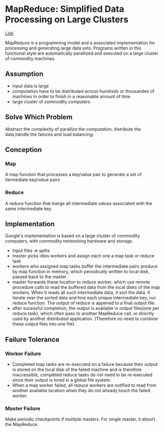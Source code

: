 # MapReduce: Simplified Data Processing on Large Clusters
[Link](https://static.googleusercontent.com/media/research.google.com/en//archive/mapreduce-osdi04.pdf)

MapReduce is a programming model and a associated implementation for processing and generating large data sets.
Programs written in this functional style are automatically parallized and executed on a large cluster of commodity machines.

## Assumption
* input data is large
* computation have to be distributed across hundreds or thousandes of machines in order to finish in a reasonable amount of time
* large cluster of commodity computers

## Solve Which Problem
Abstract the complexity of parallize the computation, distribute the data,handle the failures and load balancing.

## Conception
### Map
A map function that processes a key/value pair to generate a set of itermediate key/value pairs

### Reduce
A reduce function that merge all intermediate values associated with the same intermediate key.

## Implementation
Google's implementation is based on a large cluster of commodity computers, with commodity networking hardware and storage.

* Input files =>  splits
* master picks idles workers and assign each one a map task or reduce task
* workers who assigned map tasks buffer the intermediate pairs produce by map function in memory, which periodically written to local disk, passed back to the master.
* master forwards these location to reduce worker, which use remote procedure calls to read the buffered data from the local disks of the map workers. When it reads all such intermediate data, it sort the data. It iterate over the sorted data and fore each unique intermediate key, run reduce function. The output of reduce is appened to a final output file.
* after sucessful completion, the output is available in output files(one per reduce task), which often pass to another MapReduce call, or directly used by another distributed application. (Therefore no need to combine these output files into one file)

## Failure Tolerance
### Worker Failure
* Completed map tasks are re-executed on a failure because their output is stored on the local disk of the failed machine and is therefore inaccessible, completed reduce tasks do not need to be re-executed since their output is tored in a global file system.
* When a map worker failed, all reduce workers are notified to read from another available location when they do not already touch the failed worker.
### Master Failure
Make periodic checkpoints if multiple masters. For single master, it absort the MapReduce.
